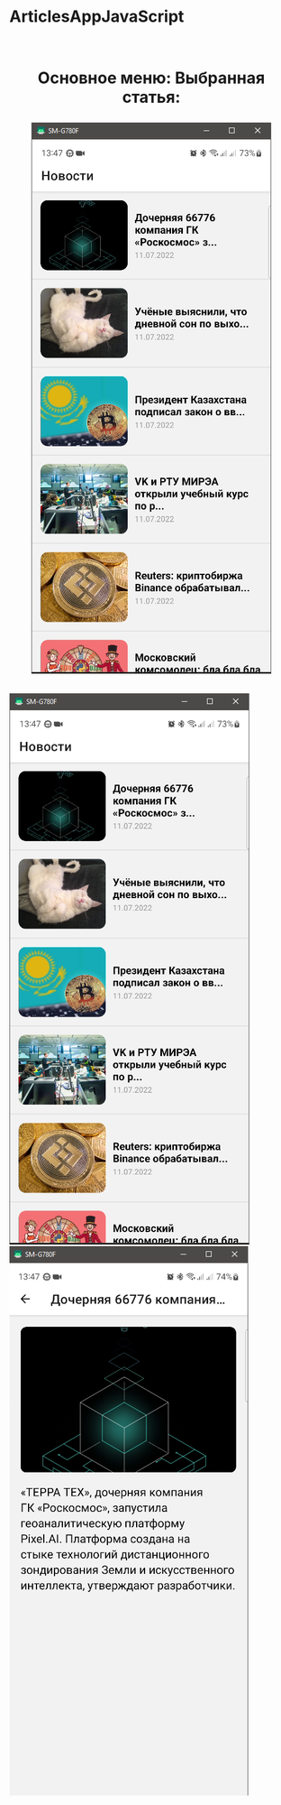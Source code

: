 # ArticlesAppJavaScript


<br/>
<h1 align="center">Основное меню:                      Выбранная статья:

<img src="https://github.com/SokolovAndr/ArticlesAppJavaScript/blob/master/MainMenu.PNG"/></h1>

![Image alt](https://github.com/SokolovAndr/ArticlesAppJavaScript/blob/master/MainMenu.PNG)
![Image alt](https://github.com/SokolovAndr/ArticlesAppJavaScript/blob/master/Article.PNG)
